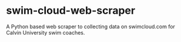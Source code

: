 # swim-cloud-web-scraper
A Python based web scraper to collecting data on swimcloud.com for Calvin University swim coaches.
